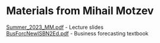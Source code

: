 # Materials from Mihail Motzev

[Summer_2023_MM.pdf](Summer_2023_MM.pdf) - Lecture slides  
[BusForcNewISBN2Ed.pdf](BusForcNewISBN2Ed.pdf) - Business forecasting textbook
